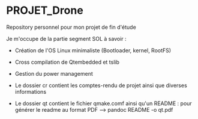 PROJET_Drone
============

Repository personnel pour mon projet de fin d'étude 

Je m'occupe de la partie segment SOL à savoir :

- Création de l'OS Linux minimaliste (Bootloader, kernel, RootFS)
- Cross compilation de Qtembedded et tslib
- Gestion du power management


- Le dossier cr contient les comptes-rendu de projet ainsi que diverses informations
- Le dossier qt contient le fichier qmake.comf ainsi qu'un README : pour générer le readme au format PDF --> pandoc README -o qt.pdf
